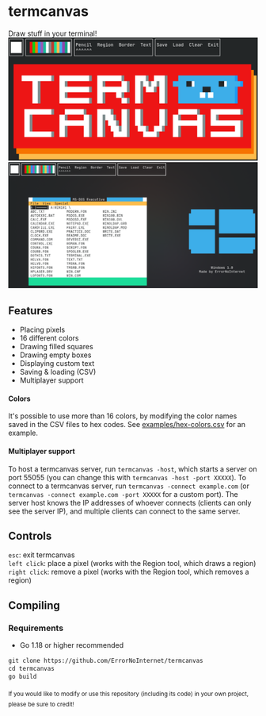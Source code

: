 # termcanvas
Draw stuff in your terminal!
![Screenshot0](https://raw.githubusercontent.com/ErrorNoInternet/termcanvas/main/screenshots/0.png)
![Screenshot1](https://raw.githubusercontent.com/ErrorNoInternet/termcanvas/main/screenshots/1.png)

## Features
 - Placing pixels
 - 16 different colors
 - Drawing filled squares
 - Drawing empty boxes
 - Displaying custom text
 - Saving & loading (CSV)
 - Multiplayer support

#### Colors
It's possible to use more than 16 colors, by modifying the color names saved in the CSV files to hex codes.
See [examples/hex-colors.csv](https://github.com/ErrorNoInternet/termcanvas/blob/main/examples/hex-colors.csv) for an example.

#### Multiplayer support
To host a termcanvas server, run `termcanvas -host`, which starts a server on port 55055 (you can change this with `termcanvas -host -port XXXXX`).
To connect to a termcanvas server, run `termcanvas -connect example.com` (or `termcanvas -connect example.com -port XXXXX` for a custom port).
The server host knows the IP addresses of whoever connects (clients can only see the server IP), and multiple clients can connect to the same server.

## Controls
`esc`: exit termcanvas\
`left click`: place a pixel (works with the Region tool, which draws a region)\
`right click`: remove a pixel (works with the Region tool, which removes a region)

## Compiling
### Requirements
 - Go 1.18 or higher recommended
```
git clone https://github.com/ErrorNoInternet/termcanvas
cd termcanvas
go build
```

<sub>If you would like to modify or use this repository (including its code) in your own project, please be sure to credit!</sub>

